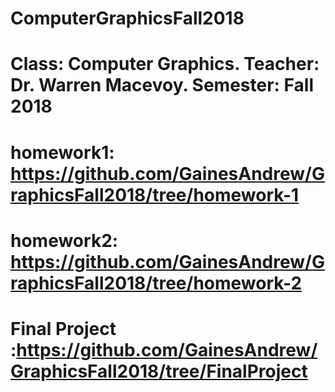 # ComputerGraphicsFall2018
# Class: Computer Graphics. Teacher: Dr. Warren Macevoy. Semester: Fall 2018
# homework1: https://github.com/GainesAndrew/GraphicsFall2018/tree/homework-1
# homework2: https://github.com/GainesAndrew/GraphicsFall2018/tree/homework-2
# Final Project :https://github.com/GainesAndrew/GraphicsFall2018/tree/FinalProject

